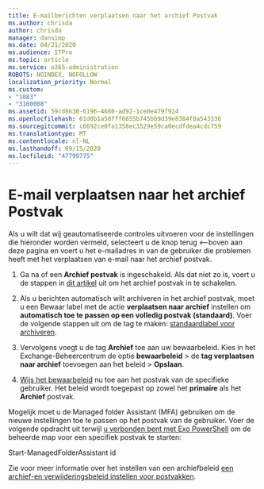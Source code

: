 ```yaml
---
title: E-mailberichten verplaatsen naar het archief Postvak
ms.author: chrisda
author: chrisda
manager: dansimp
ms.date: 04/21/2020
ms.audience: ITPro
ms.topic: article
ms.service: o365-administration
ROBOTS: NOINDEX, NOFOLLOW
localization_priority: Normal
ms.custom:
- "1083"
- "3100008"
ms.assetid: 59cd8630-6196-4680-ad92-1ce0e479f924
ms.openlocfilehash: 61d0b1a58fff6655b745bb9d39e8384f0a543336
ms.sourcegitcommit: c6692ce0fa1358ec3529e59ca0ecdfdea4cdc759
ms.translationtype: MT
ms.contentlocale: nl-NL
ms.lasthandoff: 09/15/2020
ms.locfileid: "47799775"
---
```

# <a name="move-email-to-the-archive-mailbox"></a>E-mail verplaatsen naar het archief Postvak

Als u wilt dat wij geautomatiseerde controles uitvoeren voor de instellingen die hieronder worden vermeld, selecteert u de knop terug <--boven aan deze pagina en voert u het e-mailadres in van de gebruiker die problemen heeft met het verplaatsen van e-mail naar het archief postvak.

1. Ga na of een **Archief postvak** is ingeschakeld. Als dat niet zo is, voert u de stappen in [dit artikel](https://docs.microsoft.com/microsoft-365/compliance/enable-archive-mailboxes) uit om het archief postvak in te schakelen.

2. Als u berichten automatisch wilt archiveren in het archief postvak, moet u een Bewaar label met de actie **verplaatsen naar archief** instellen om **automatisch toe te passen op een volledig postvak (standaard)**. Voer de volgende stappen uit om de tag te maken: [standaardlabel voor archiveren](https://docs.microsoft.com/microsoft-365/compliance/set-up-an-archive-and-deletion-policy-for-mailboxes#create-a-custom-archive-default-policy-tag).

3. Vervolgens voegt u de tag **Archief** toe aan uw bewaarbeleid. Kies in het Exchange-Beheercentrum de optie **bewaarbeleid** > de **tag verplaatsen naar archief** toevoegen aan het beleid > **Opslaan**.

4. [Wijs het bewaarbeleid](https://docs.microsoft.com/exchange/security-and-compliance/messaging-records-management/apply-retention-policy) nu toe aan het postvak van de specifieke gebruiker. Het beleid wordt toegepast op zowel het **primaire** als het **Archief** postvak.

Mogelijk moet u de Managed folder Assistant (MFA) gebruiken om de nieuwe instellingen toe te passen op het postvak van de gebruiker. Voer de volgende opdracht uit terwijl [u verbonden bent met Exo PowerShell](https://docs.microsoft.com/powershell/exchange/exchange-online/connect-to-exchange-online-powershell/connect-to-exchange-online-powershell?view=exchange-ps) om de beheerde map voor een specifiek postvak te starten:
  
Start-ManagedFolderAssistant id <name of the mailbox>

Zie voor meer informatie over het instellen van een archiefbeleid [een archief-en verwijderingsbeleid instellen voor postvakken](https://docs.microsoft.com/microsoft-365/compliance/set-up-an-archive-and-deletion-policy-for-mailboxes#step-1-enable-archive-mailboxes-for-users).
  